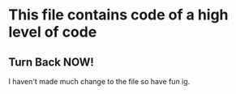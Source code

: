 # This file contains code of a high level of code
## Turn Back NOW!



I haven't made much change to the file so have fun ig.
